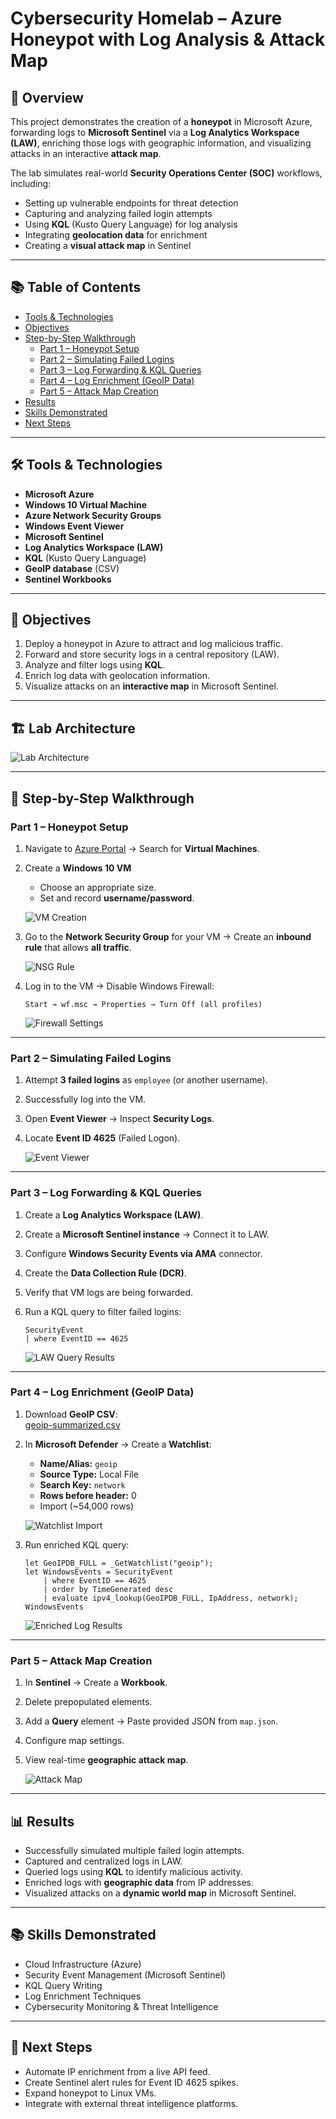 # Cybersecurity Homelab – Azure Honeypot with Log Analysis & Attack Map

## 📌 Overview
This project demonstrates the creation of a **honeypot** in Microsoft Azure, forwarding logs to **Microsoft Sentinel** via a **Log Analytics Workspace (LAW)**, enriching those logs with geographic information, and visualizing attacks in an interactive **attack map**.  

The lab simulates real-world **Security Operations Center (SOC)** workflows, including:
- Setting up vulnerable endpoints for threat detection
- Capturing and analyzing failed login attempts
- Using **KQL** (Kusto Query Language) for log analysis
- Integrating **geolocation data** for enrichment
- Creating a **visual attack map** in Sentinel

---

## 📚 Table of Contents
- [Tools & Technologies](#-tools--technologies)
- [Objectives](#-objectives)
- [Step-by-Step Walkthrough](#-step-by-step-walkthrough)
  - [Part 1 – Honeypot Setup](#part-1--honeypot-setup)
  - [Part 2 – Simulating Failed Logins](#part-2--simulating-failed-logins)
  - [Part 3 – Log Forwarding & KQL Queries](#part-3--log-forwarding--kql-queries)
  - [Part 4 – Log Enrichment (GeoIP Data)](#part-4--log-enrichment-geoip-data)
  - [Part 5 – Attack Map Creation](#part-5--attack-map-creation)
- [Results](#-results)
- [Skills Demonstrated](#-skills-demonstrated)
- [Next Steps](#-next-steps)

---

## 🛠 Tools & Technologies
- **Microsoft Azure**
- **Windows 10 Virtual Machine**
- **Azure Network Security Groups**
- **Windows Event Viewer**
- **Microsoft Sentinel**
- **Log Analytics Workspace (LAW)**
- **KQL** (Kusto Query Language)
- **GeoIP database** (CSV)
- **Sentinel Workbooks**

---

## 🎯 Objectives
1. Deploy a honeypot in Azure to attract and log malicious traffic.
2. Forward and store security logs in a central repository (LAW).
3. Analyze and filter logs using **KQL**.
4. Enrich log data with geolocation information.
5. Visualize attacks on an **interactive map** in Microsoft Sentinel.

---

## 🏗 Lab Architecture
![Lab Architecture](SOC%20SIMULATOR%20%2B%20SIEM%20PICTURES/Lab_Architecture.png)

---

## 📖 Step-by-Step Walkthrough

### Part 1 – Honeypot Setup
1. Navigate to [Azure Portal](https://portal.azure.com) → Search for **Virtual Machines**.
2. Create a **Windows 10 VM**  
   - Choose an appropriate size.  
   - Set and record **username/password**. 

   ![VM Creation](SOC%20SIMULATOR%20%2B%20SIEM%20PICTURES/VM_Creation.png)

3. Go to the **Network Security Group** for your VM → Create an **inbound rule** that allows **all traffic**.
   
   ![NSG Rule](SOC%20SIMULATOR%20%2B%20SIEM%20PICTURES/NSG_Rule.png)

4. Log in to the VM → Disable Windows Firewall:  
   ```
   Start → wf.msc → Properties → Turn Off (all profiles)
   ```

   ![Firewall Settings](SOC%20SIMULATOR%20%2B%20SIEM%20PICTURES/Firewall_Settings.png)

---

### Part 2 – Simulating Failed Logins
1. Attempt **3 failed logins** as `employee` (or another username).
2. Successfully log into the VM.
3. Open **Event Viewer** → Inspect **Security Logs**.
4. Locate **Event ID 4625** (Failed Logon).
   
   ![Event Viewer](SOC%20SIMULATOR%20%2B%20SIEM%20PICTURES/Event_Viewer.png)

---

### Part 3 – Log Forwarding & KQL Queries
1. Create a **Log Analytics Workspace (LAW)**.
2. Create a **Microsoft Sentinel instance** → Connect it to LAW.
3. Configure **Windows Security Events via AMA** connector.
4. Create the **Data Collection Rule (DCR)**.
5. Verify that VM logs are being forwarded.
6. Run a KQL query to filter failed logins:
   ```kql
   SecurityEvent
   | where EventID == 4625
   ```

   ![LAW Query Results](SOC%20SIMULATOR%20%2B%20SIEM%20PICTURES/LAW_Query_Results.png)

---

### Part 4 – Log Enrichment (GeoIP Data)
1. Download **GeoIP CSV**:  
   [geoip-summarized.csv](https://raw.githubusercontent.com/joshmadakor1/lognpacific-public/refs/heads/main/misc/geoip-summarized.csv)
   
2. In **Microsoft Defender** → Create a **Watchlist**:
   - **Name/Alias:** `geoip`  
   - **Source Type:** Local File  
   - **Search Key:** `network`  
   - **Rows before header:** 0  
   - Import (~54,000 rows)
   
   ![Watchlist Import](SOC%20SIMULATOR%20%2B%20SIEM%20PICTURES/Watchlist_Import.png)

3. Run enriched KQL query:
   ```kql
   let GeoIPDB_FULL = _GetWatchlist("geoip");
   let WindowsEvents = SecurityEvent
       | where EventID == 4625
       | order by TimeGenerated desc
       | evaluate ipv4_lookup(GeoIPDB_FULL, IpAddress, network);
   WindowsEvents
   ```

   ![Enriched Log Results](SOC%20SIMULATOR%20%2B%20SIEM%20PICTURES/Enriched_Log_Results.png)

---

### Part 5 – Attack Map Creation
1. In **Sentinel** → Create a **Workbook**.
2. Delete prepopulated elements.
3. Add a **Query** element → Paste provided JSON from `map.json`.
4. Configure map settings.
5. View real-time **geographic attack map**.
   
   ![Attack Map](SOC%20SIMULATOR%20%2B%20SIEM%20PICTURES/Attack_Map.png)

---

## 📊 Results
- Successfully simulated multiple failed login attempts.
- Captured and centralized logs in LAW.
- Queried logs using **KQL** to identify malicious activity.
- Enriched logs with **geographic data** from IP addresses.
- Visualized attacks on a **dynamic world map** in Microsoft Sentinel.

---

## 📚 Skills Demonstrated
- Cloud Infrastructure (Azure)
- Security Event Management (Microsoft Sentinel)
- KQL Query Writing
- Log Enrichment Techniques
- Cybersecurity Monitoring & Threat Intelligence

---

## 🚀 Next Steps
- Automate IP enrichment from a live API feed.
- Create Sentinel alert rules for Event ID 4625 spikes.
- Expand honeypot to Linux VMs.
- Integrate with external threat intelligence platforms.
